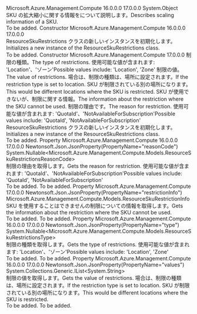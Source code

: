 <Type Name="ResourceSkuRestrictions" FullName="Microsoft.Azure.Management.Compute.Models.ResourceSkuRestrictions">
  <TypeSignature Language="C#" Value="public class ResourceSkuRestrictions" />
  <TypeSignature Language="ILAsm" Value=".class public auto ansi beforefieldinit ResourceSkuRestrictions extends System.Object" />
  <TypeSignature Language="DocId" Value="T:Microsoft.Azure.Management.Compute.Models.ResourceSkuRestrictions" />
  <TypeSignature Language="VB.NET" Value="Public Class ResourceSkuRestrictions" />
  <TypeSignature Language="F#" Value="type ResourceSkuRestrictions = class" />
  <AssemblyInfo>
    <AssemblyName>Microsoft.Azure.Management.Compute</AssemblyName>
    <AssemblyVersion>16.0.0.0</AssemblyVersion>
    <AssemblyVersion>17.0.0.0</AssemblyVersion>
  </AssemblyInfo>
  <Base>
    <BaseTypeName>System.Object</BaseTypeName>
  </Base>
  <Interfaces />
  <Docs>
    <summary>
            <span data-ttu-id="13a06-101">SKU の拡大縮小に関する情報をについて説明します。</span><span class="sxs-lookup"><span data-stu-id="13a06-101">Describes scaling information of a SKU.</span></span>
            </summary>
    <remarks>To be added.</remarks>
  </Docs>
  <Members>
    <Member MemberName=".ctor">
      <MemberSignature Language="C#" Value="public ResourceSkuRestrictions ();" />
      <MemberSignature Language="ILAsm" Value=".method public hidebysig specialname rtspecialname instance void .ctor() cil managed" />
      <MemberSignature Language="DocId" Value="M:Microsoft.Azure.Management.Compute.Models.ResourceSkuRestrictions.#ctor" />
      <MemberSignature Language="VB.NET" Value="Public Sub New ()" />
      <MemberType>Constructor</MemberType>
      <AssemblyInfo>
        <AssemblyName>Microsoft.Azure.Management.Compute</AssemblyName>
        <AssemblyVersion>16.0.0.0</AssemblyVersion>
        <AssemblyVersion>17.0.0.0</AssemblyVersion>
      </AssemblyInfo>
      <Parameters />
      <Docs>
        <summary>
            <span data-ttu-id="13a06-102">ResourceSkuRestrictions クラスの新しいインスタンスを初期化します。</span><span class="sxs-lookup"><span data-stu-id="13a06-102">Initializes a new instance of the ResourceSkuRestrictions class.</span></span>
            </summary>
        <remarks>To be added.</remarks>
      </Docs>
    </Member>
    <Member MemberName=".ctor">
      <MemberSignature Language="C#" Value="public ResourceSkuRestrictions (Nullable&lt;Microsoft.Azure.Management.Compute.Models.ResourceSkuRestrictionsType&gt; type = null, System.Collections.Generic.IList&lt;string&gt; values = null, Microsoft.Azure.Management.Compute.Models.ResourceSkuRestrictionInfo restrictionInfo = null, Nullable&lt;Microsoft.Azure.Management.Compute.Models.ResourceSkuRestrictionsReasonCode&gt; reasonCode = null);" />
      <MemberSignature Language="ILAsm" Value=".method public hidebysig specialname rtspecialname instance void .ctor(valuetype System.Nullable`1&lt;valuetype Microsoft.Azure.Management.Compute.Models.ResourceSkuRestrictionsType&gt; type, class System.Collections.Generic.IList`1&lt;string&gt; values, class Microsoft.Azure.Management.Compute.Models.ResourceSkuRestrictionInfo restrictionInfo, valuetype System.Nullable`1&lt;valuetype Microsoft.Azure.Management.Compute.Models.ResourceSkuRestrictionsReasonCode&gt; reasonCode) cil managed" />
      <MemberSignature Language="DocId" Value="M:Microsoft.Azure.Management.Compute.Models.ResourceSkuRestrictions.#ctor(System.Nullable{Microsoft.Azure.Management.Compute.Models.ResourceSkuRestrictionsType},System.Collections.Generic.IList{System.String},Microsoft.Azure.Management.Compute.Models.ResourceSkuRestrictionInfo,System.Nullable{Microsoft.Azure.Management.Compute.Models.ResourceSkuRestrictionsReasonCode})" />
      <MemberSignature Language="VB.NET" Value="Public Sub New (Optional type As Nullable(Of ResourceSkuRestrictionsType) = null, Optional values As IList(Of String) = null, Optional restrictionInfo As ResourceSkuRestrictionInfo = null, Optional reasonCode As Nullable(Of ResourceSkuRestrictionsReasonCode) = null)" />
      <MemberSignature Language="F#" Value="new Microsoft.Azure.Management.Compute.Models.ResourceSkuRestrictions : Nullable&lt;Microsoft.Azure.Management.Compute.Models.ResourceSkuRestrictionsType&gt; * System.Collections.Generic.IList&lt;string&gt; * Microsoft.Azure.Management.Compute.Models.ResourceSkuRestrictionInfo * Nullable&lt;Microsoft.Azure.Management.Compute.Models.ResourceSkuRestrictionsReasonCode&gt; -&gt; Microsoft.Azure.Management.Compute.Models.ResourceSkuRestrictions" Usage="new Microsoft.Azure.Management.Compute.Models.ResourceSkuRestrictions (type, values, restrictionInfo, reasonCode)" />
      <MemberType>Constructor</MemberType>
      <AssemblyInfo>
        <AssemblyName>Microsoft.Azure.Management.Compute</AssemblyName>
        <AssemblyVersion>17.0.0.0</AssemblyVersion>
      </AssemblyInfo>
      <Parameters>
        <Parameter Name="type" Type="System.Nullable&lt;Microsoft.Azure.Management.Compute.Models.ResourceSkuRestrictionsType&gt;" />
        <Parameter Name="values" Type="System.Collections.Generic.IList&lt;System.String&gt;" />
        <Parameter Name="restrictionInfo" Type="Microsoft.Azure.Management.Compute.Models.ResourceSkuRestrictionInfo" />
        <Parameter Name="reasonCode" Type="System.Nullable&lt;Microsoft.Azure.Management.Compute.Models.ResourceSkuRestrictionsReasonCode&gt;" />
      </Parameters>
      <Docs>
        <param name="type"><span data-ttu-id="13a06-103">制限の種類。</span><span class="sxs-lookup"><span data-stu-id="13a06-103">The type of restrictions.</span></span> <span data-ttu-id="13a06-104">使用可能な値が含まれます: 'Location'、'ゾーン'</span><span class="sxs-lookup"><span data-stu-id="13a06-104">Possible values include: 'Location', 'Zone'</span></span></param>
        <param name="values"><span data-ttu-id="13a06-105">制限の値。</span><span class="sxs-lookup"><span data-stu-id="13a06-105">The value of restrictions.</span></span> <span data-ttu-id="13a06-106">場合は、制限の種類は、場所に設定されます。</span><span class="sxs-lookup"><span data-stu-id="13a06-106">If the restriction type is set to location.</span></span> <span data-ttu-id="13a06-107">SKU が制限されている別の場所になります。</span><span class="sxs-lookup"><span data-stu-id="13a06-107">This would be different locations where the SKU is restricted.</span></span></param>
        <param name="restrictionInfo"><span data-ttu-id="13a06-108">SKU が使用できないが、制限に関する情報。</span><span class="sxs-lookup"><span data-stu-id="13a06-108">The information about the restriction where the SKU cannot be used.</span></span></param>
        <param name="reasonCode"><span data-ttu-id="13a06-109">制限の理由です。</span><span class="sxs-lookup"><span data-stu-id="13a06-109">The reason for restriction.</span></span> <span data-ttu-id="13a06-110">使用可能な値が含まれます: 'QuotaId'、'NotAvailableForSubscription'</span><span class="sxs-lookup"><span data-stu-id="13a06-110">Possible values include: 'QuotaId', 'NotAvailableForSubscription'</span></span></param>
        <summary>
            <span data-ttu-id="13a06-111">ResourceSkuRestrictions クラスの新しいインスタンスを初期化します。</span><span class="sxs-lookup"><span data-stu-id="13a06-111">Initializes a new instance of the ResourceSkuRestrictions class.</span></span>
            </summary>
        <remarks>To be added.</remarks>
      </Docs>
    </Member>
    <Member MemberName="ReasonCode">
      <MemberSignature Language="C#" Value="public Nullable&lt;Microsoft.Azure.Management.Compute.Models.ResourceSkuRestrictionsReasonCode&gt; ReasonCode { get; }" />
      <MemberSignature Language="ILAsm" Value=".property instance valuetype System.Nullable`1&lt;valuetype Microsoft.Azure.Management.Compute.Models.ResourceSkuRestrictionsReasonCode&gt; ReasonCode" />
      <MemberSignature Language="DocId" Value="P:Microsoft.Azure.Management.Compute.Models.ResourceSkuRestrictions.ReasonCode" />
      <MemberSignature Language="VB.NET" Value="Public ReadOnly Property ReasonCode As Nullable(Of ResourceSkuRestrictionsReasonCode)" />
      <MemberSignature Language="F#" Value="member this.ReasonCode : Nullable&lt;Microsoft.Azure.Management.Compute.Models.ResourceSkuRestrictionsReasonCode&gt;" Usage="Microsoft.Azure.Management.Compute.Models.ResourceSkuRestrictions.ReasonCode" />
      <MemberType>Property</MemberType>
      <AssemblyInfo>
        <AssemblyName>Microsoft.Azure.Management.Compute</AssemblyName>
        <AssemblyVersion>16.0.0.0</AssemblyVersion>
        <AssemblyVersion>17.0.0.0</AssemblyVersion>
      </AssemblyInfo>
      <Attributes>
        <Attribute>
          <AttributeName>Newtonsoft.Json.JsonProperty(PropertyName="reasonCode")</AttributeName>
        </Attribute>
      </Attributes>
      <ReturnValue>
        <ReturnType>System.Nullable&lt;Microsoft.Azure.Management.Compute.Models.ResourceSkuRestrictionsReasonCode&gt;</ReturnType>
      </ReturnValue>
      <Docs>
        <summary>
            <span data-ttu-id="13a06-112">制限の理由を取得します。</span><span class="sxs-lookup"><span data-stu-id="13a06-112">Gets the reason for restriction.</span></span> <span data-ttu-id="13a06-113">使用可能な値が含まれます: 'QuotaId'、'NotAvailableForSubscription'</span><span class="sxs-lookup"><span data-stu-id="13a06-113">Possible values include: 'QuotaId', 'NotAvailableForSubscription'</span></span>
            </summary>
        <value>To be added.</value>
        <remarks>To be added.</remarks>
      </Docs>
    </Member>
    <Member MemberName="RestrictionInfo">
      <MemberSignature Language="C#" Value="public Microsoft.Azure.Management.Compute.Models.ResourceSkuRestrictionInfo RestrictionInfo { get; }" />
      <MemberSignature Language="ILAsm" Value=".property instance class Microsoft.Azure.Management.Compute.Models.ResourceSkuRestrictionInfo RestrictionInfo" />
      <MemberSignature Language="DocId" Value="P:Microsoft.Azure.Management.Compute.Models.ResourceSkuRestrictions.RestrictionInfo" />
      <MemberSignature Language="VB.NET" Value="Public ReadOnly Property RestrictionInfo As ResourceSkuRestrictionInfo" />
      <MemberSignature Language="F#" Value="member this.RestrictionInfo : Microsoft.Azure.Management.Compute.Models.ResourceSkuRestrictionInfo" Usage="Microsoft.Azure.Management.Compute.Models.ResourceSkuRestrictions.RestrictionInfo" />
      <MemberType>Property</MemberType>
      <AssemblyInfo>
        <AssemblyName>Microsoft.Azure.Management.Compute</AssemblyName>
        <AssemblyVersion>17.0.0.0</AssemblyVersion>
      </AssemblyInfo>
      <Attributes>
        <Attribute>
          <AttributeName>Newtonsoft.Json.JsonProperty(PropertyName="restrictionInfo")</AttributeName>
        </Attribute>
      </Attributes>
      <ReturnValue>
        <ReturnType>Microsoft.Azure.Management.Compute.Models.ResourceSkuRestrictionInfo</ReturnType>
      </ReturnValue>
      <Docs>
        <summary>
            <span data-ttu-id="13a06-114">SKU を使用することはできませんの制限についての情報を取得します。</span><span class="sxs-lookup"><span data-stu-id="13a06-114">Gets the information about the restriction where the SKU cannot be used.</span></span>
            </summary>
        <value>To be added.</value>
        <remarks>To be added.</remarks>
      </Docs>
    </Member>
    <Member MemberName="Type">
      <MemberSignature Language="C#" Value="public Nullable&lt;Microsoft.Azure.Management.Compute.Models.ResourceSkuRestrictionsType&gt; Type { get; }" />
      <MemberSignature Language="ILAsm" Value=".property instance valuetype System.Nullable`1&lt;valuetype Microsoft.Azure.Management.Compute.Models.ResourceSkuRestrictionsType&gt; Type" />
      <MemberSignature Language="DocId" Value="P:Microsoft.Azure.Management.Compute.Models.ResourceSkuRestrictions.Type" />
      <MemberSignature Language="VB.NET" Value="Public ReadOnly Property Type As Nullable(Of ResourceSkuRestrictionsType)" />
      <MemberSignature Language="F#" Value="member this.Type : Nullable&lt;Microsoft.Azure.Management.Compute.Models.ResourceSkuRestrictionsType&gt;" Usage="Microsoft.Azure.Management.Compute.Models.ResourceSkuRestrictions.Type" />
      <MemberType>Property</MemberType>
      <AssemblyInfo>
        <AssemblyName>Microsoft.Azure.Management.Compute</AssemblyName>
        <AssemblyVersion>16.0.0.0</AssemblyVersion>
        <AssemblyVersion>17.0.0.0</AssemblyVersion>
      </AssemblyInfo>
      <Attributes>
        <Attribute>
          <AttributeName>Newtonsoft.Json.JsonProperty(PropertyName="type")</AttributeName>
        </Attribute>
      </Attributes>
      <ReturnValue>
        <ReturnType>System.Nullable&lt;Microsoft.Azure.Management.Compute.Models.ResourceSkuRestrictionsType&gt;</ReturnType>
      </ReturnValue>
      <Docs>
        <summary>
            <span data-ttu-id="13a06-115">制限の種類を取得します。</span><span class="sxs-lookup"><span data-stu-id="13a06-115">Gets the type of restrictions.</span></span> <span data-ttu-id="13a06-116">使用可能な値が含まれます: 'Location'、'ゾーン'</span><span class="sxs-lookup"><span data-stu-id="13a06-116">Possible values include: 'Location', 'Zone'</span></span>
            </summary>
        <value>To be added.</value>
        <remarks>To be added.</remarks>
      </Docs>
    </Member>
    <Member MemberName="Values">
      <MemberSignature Language="C#" Value="public System.Collections.Generic.IList&lt;string&gt; Values { get; }" />
      <MemberSignature Language="ILAsm" Value=".property instance class System.Collections.Generic.IList`1&lt;string&gt; Values" />
      <MemberSignature Language="DocId" Value="P:Microsoft.Azure.Management.Compute.Models.ResourceSkuRestrictions.Values" />
      <MemberSignature Language="VB.NET" Value="Public ReadOnly Property Values As IList(Of String)" />
      <MemberSignature Language="F#" Value="member this.Values : System.Collections.Generic.IList&lt;string&gt;" Usage="Microsoft.Azure.Management.Compute.Models.ResourceSkuRestrictions.Values" />
      <MemberType>Property</MemberType>
      <AssemblyInfo>
        <AssemblyName>Microsoft.Azure.Management.Compute</AssemblyName>
        <AssemblyVersion>16.0.0.0</AssemblyVersion>
        <AssemblyVersion>17.0.0.0</AssemblyVersion>
      </AssemblyInfo>
      <Attributes>
        <Attribute>
          <AttributeName>Newtonsoft.Json.JsonProperty(PropertyName="values")</AttributeName>
        </Attribute>
      </Attributes>
      <ReturnValue>
        <ReturnType>System.Collections.Generic.IList&lt;System.String&gt;</ReturnType>
      </ReturnValue>
      <Docs>
        <summary>
            <span data-ttu-id="13a06-117">制限の値を取得します。</span><span class="sxs-lookup"><span data-stu-id="13a06-117">Gets the value of restrictions.</span></span> <span data-ttu-id="13a06-118">場合は、制限の種類は、場所に設定されます。</span><span class="sxs-lookup"><span data-stu-id="13a06-118">If the restriction type is set to location.</span></span> <span data-ttu-id="13a06-119">SKU が制限されている別の場所になります。</span><span class="sxs-lookup"><span data-stu-id="13a06-119">This would be different locations where the SKU is restricted.</span></span>
            </summary>
        <value>To be added.</value>
        <remarks>To be added.</remarks>
      </Docs>
    </Member>
  </Members>
</Type>